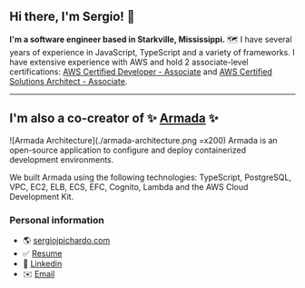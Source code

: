 ## Hi there, I'm Sergio! 👋
**I'm a software engineer based in Starkville, Mississippi.** 🗺️ I have several years of experience in JavaScript, TypeScript and a variety of frameworks. I have extensive experience with AWS and hold 2 associate-level certifications: [AWS Certified Developer - Associate](https://www.credly.com/badges/f840dff9-f881-47d0-a393-0344a8708a72?source=linked_in_profile) and [AWS Certified Solutions Architect - Associate](https://www.credly.com/badges/685b8261-f7c2-4ec2-87d2-edea5db08e33/public_url). 

---

## I'm also a co-creator of ✨ [Armada](https://team-armada.github.io/) ✨ 
![Armada Architecture](./armada-architecture.png =x200)
Armada is an open-source application to configure and deploy containerized development environments. 

We built Armada using the following technologies: TypeScript, PostgreSQL, VPC, EC2, ELB, ECS, EFC, Cognito, Lambda and the AWS Cloud Development Kit. 

### Personal information
- 🌎 [sergiojpichardo.com](https://sergiojpichardo.com/)
- ✅ [Resume](https://sergiojpichardo.com/static/files/resume-sergio-pichardo.pdf)
- 👔 [Linkedin](https://www.linkedin.com/in/sergiopichardo/) 
- ✉️ [Email](hello@sergiojpichardo.com)



<!--
**sergiopichardo/sergiopichardo** is a ✨ _special_ ✨ repository because its `README.md` (this file) appears on your GitHub profile.

Here are some ideas to get you started:

- 🔭 I’m currently working on ...
- 🌱 I’m currently learning ...
- 👯 I’m looking to collaborate on ...
- 🤔 I’m looking for help with ...
- 💬 Ask me about ...
- 📫 How to reach me: ...
- 😄 Pronouns: ...
- ⚡ Fun fact: ...
-->
